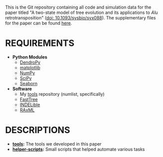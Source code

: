 This is the Git repository containing all code and simulation data for the paper titled "A two-state model of tree evolution and its applications to *Alu* retrotransposition" ([doi: 10.1093/sysbio/syx088](https://doi.org/10.1093/sysbio/syx088)). The supplementary files for the paper can be found [here](https://doi.org/10.5061/dryad.13n52).

REQUIREMENTS
===
* **Python Modules**
    * [DendroPy](http://www.dendropy.org/)
    * [matplotlib](http://matplotlib.org/)
    * [NumPy](http://www.numpy.org/)
    * [SciPy](https://www.scipy.org/)
    * [Seaborn](http://seaborn.pydata.org/)
* **Software**
    * My [tools](https://github.com/niemasd/tools/) repository (numlist, specifically)
    * [FastTree](http://www.microbesonline.org/fasttree/)
    * [INDELible](http://abacus.gene.ucl.ac.uk/software/indelible/)
    * [RAxML](http://sco.h-its.org/exelixis/web/software/raxml/index.html)

DESCRIPTIONS
===
* **[tools](tools):** The tools we developed in this paper
* **[helper-scripts](helper-scripts):** Small scripts that helped automate various tasks

